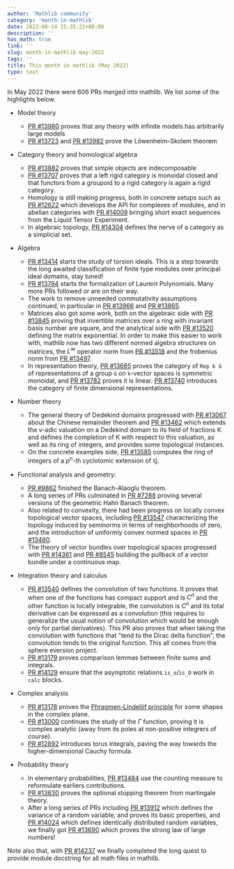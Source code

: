 ```yaml
---
author: 'Mathlib community'
category: 'month-in-mathlib'
date: 2022-06-14 15:35:21+00:00
description: ''
has_math: true
link: ''
slug: month-in-mathlib-may-2022
tags: ''
title: This month in mathlib (May 2022)
type: text
---
```



In May 2022 there were 606 PRs merged into mathlib. We list some of the highlights below.

<!-- TEASER_END -->

* Model theory
     * [PR #13980](https://github.com/leanprover-community/mathlib/pull/13980) proves that any theory with infinite models has arbitrarily large models
     * [PR #13723](https://github.com/leanprover-community/mathlib/pull/13723) and [PR #13982](https://github.com/leanprover-community/mathlib/pull/13982) prove the Löwenheim–Skolem theorem

* Category theory and homological algebra
     * [PR #13882](https://github.com/leanprover-community/mathlib/pull/13882) proves that simple objects are indecomposable
     * [PR #13707](https://github.com/leanprover-community/mathlib/pull/13707) proves that a left rigid category is monoidal closed and that functors from a groupoid to a rigid category is again a rigid category.
     * Homology is still making progress, both in concrete setups such as [PR #12622](https://github.com/leanprover-community/mathlib/pull/12622) which develops the API for complexes of modules, and in abelian categories with [PR #14009](https://github.com/leanprover-community/mathlib/pull/14009) bringing short exact sequences from the Liquid Tensor Experiment.
     * In algebraic topology, [PR #14304](https://github.com/leanprover-community/mathlib/pull/14304) defines the nerve of a category as a simplicial set. 

* Algebra
     * [PR #13414](https://github.com/leanprover-community/mathlib/pull/13414) starts the study of torsion ideals. This is a step towards the long awaited classification of finite type modules over principal ideal domains, stay tuned!
     * [PR #13784](https://github.com/leanprover-community/mathlib/pull/13784) starts the formalization of Laurent Polynomials. Many more PRs followed or are on their way.
     * The work to remove unneeded commutativity assumptions continued, in particular in [PR #13966](https://github.com/leanprover-community/mathlib/pull/13966) and [PR #13865](https://github.com/leanprover-community/mathlib/pull/13865).
     * Matrices also got some work, both on the algebraic side with [PR #13845](https://github.com/leanprover-community/mathlib/pull/13845) proving that invertible matrices over a ring with invariant basis number are square, and the analytical side with [PR #13520](https://github.com/leanprover-community/mathlib/pull/13520) defining the matrix exponential. In order to make this easier to work with, mathlib now has two different normed algebra structures on matrices, the $L^\infty$ operator norm from [PR #13518](https://github.com/leanprover-community/mathlib/pull/13518) and the frobenius norm from [PR #13497](https://github.com/leanprover-community/mathlib/pull/13497).
     * In representation theory, [PR #13685](https://github.com/leanprover-community/mathlib/pull/13685) proves the category of `Rep k G` of representations of a group `G` on `k`-vector spaces is symmetric monoidal, and [PR #13782](https://github.com/leanprover-community/mathlib/pull/13782) proves it is linear. [PR #13740](https://github.com/leanprover-community/mathlib/pull/13740) introduces the category of finite dimensional representations. 

* Number theory
     * The general theory of Dedekind domains progressed with [PR #13067](https://github.com/leanprover-community/mathlib/pull/13067) about the Chinese remainder theorem and
       [PR #13462](https://github.com/leanprover-community/mathlib/pull/13462) which extends the v-adic valuation on a Dedekind domain to its field of fractions K and defines the completion of K with respect to this valuation, as well as its ring of integers, and provides some topological instances.
     * On the concrete examples side, [PR #13585](https://github.com/leanprover-community/mathlib/pull/13585) computes the ring of integers of a $p^ n$-th cyclotomic extension of $ℚ$. 

     
* Functional analysis and geometry:
     * [PR #9862](https://github.com/leanprover-community/mathlib/pull/9862) finished the Banach-Alaoglu theorem.
     * A long series of PRs culminated in [PR #7288](https://github.com/leanprover-community/mathlib/pull/7288) proving several versions of the geometric Hahn Banach theorem.
     * Also related to convexity, there had been progress on locally convex topological vector spaces, including [PR #13547](https://github.com/leanprover-community/mathlib/pull/13547) characterizing the topology induced by seminorms in terms of neighborhoods of zero, and the introduction of uniformly convex normed spaces in 
       [PR #13480](https://github.com/leanprover-community/mathlib/pull/13480).
     * The theory of vector bundles over topological spaces progressed with [PR #14361](https://github.com/leanprover-community/mathlib/pull/14361) and
       [PR #8545](https://github.com/leanprover-community/mathlib/pull/8545) building the pullback of a vector bundle under a continuous map.

* Integration theory and calculus
     * [PR #13540](https://github.com/leanprover-community/mathlib/pull/13540) defines the convolution of two functions. It proves that when one of the functions has compact support and is $C^n$ and the other function is locally integrable, the convolution is $C^n$ and its total derivative can be expressed as a convolution (this requires to generalize the usual notion of convolution which would be enough only for partial derivatives). This PR also proves that when taking the convolution with functions that "tend to the Dirac delta function", the convolution tends to the original function. This all comes from the sphere eversion project.
     * [PR #13179](https://github.com/leanprover-community/mathlib/pull/13179) proves comparison lemmas between finite sums and integrals.
     * [PR #14129](https://github.com/leanprover-community/mathlib/pull/14129) ensure that the asymptotic relations `is_o`/`is_O` work in `calc` blocks.

* Complex analysis
     * [PR #13178](https://github.com/leanprover-community/mathlib/pull/13178) proves the [Phragmen-Lindelöf principle](https://en.wikipedia.org/wiki/Phragm%C3%A9n%E2%80%93Lindel%C3%B6f_principle) for some shapes in the complex plane.
     * [PR #13000](https://github.com/leanprover-community/mathlib/pull/13000) continues the study of the $\Gamma$ function, proving it is complex analytic (away from its poles at non-positive integrers of course).
     * [PR #12892](https://github.com/leanprover-community/mathlib/pull/12892) introduces torus integrals, paving the way towards the higher-dimensional Cauchy formula.

* Probability theory
     * In elementary probabilities, [PR #13484](https://github.com/leanprover-community/mathlib/pull/13484) use the counting measure to reformulate earliers contributions.
     * [PR #13630](https://github.com/leanprover-community/mathlib/pull/13630) proves the optional stopping theorem from martingale theory.
     * After a long series of PRs including [PR #13912](https://github.com/leanprover-community/mathlib/pull/13912) which defines the variance of a random variable, and proves its basic properties, 
       and [PR #14024](https://github.com/leanprover-community/mathlib/pull/14024) which defines identically distributed random variables, we finally got
       [PR #13690](https://github.com/leanprover-community/mathlib/pull/13690) which proves the strong law of large numbers!


Note also that, with [PR #14237](https://github.com/leanprover-community/mathlib/pull/14237) we finally completed the long quest to provide module docstring for all math files in mathlib.
